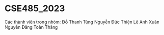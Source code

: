 # CSE485_2023
Các thành viên trong nhóm:
Đỗ Thanh Tùng
Nguyễn Đức Thiện
Lê Anh Xuân
Nguyễn Đăng Toàn Thắng
